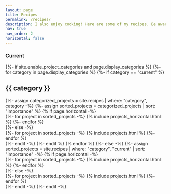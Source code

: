 ```yaml
---
layout: page
title: Recipes
permalink: /recipes/
description: I also enjoy cooking! Here are some of my recipes. Be aware they might change as I tweak and improve them over time.
nav: true
nav_order: 2
horizontal: false
---
```


<!-- pages/projects.md -->
<!-- CURRENT PROJECTS -->
<div class="projects">
<h3 style="font-family: 'Your Font', sans-serif;">Current</h3>{%- if site.enable_project_categories and page.display_categories %}
  <!-- Display categorized projects -->
  {%- for category in page.display_categories %}
    {%- if category == "current" %}
      <h2 class="category">{{ category }}</h2>
      {%- assign categorized_projects = site.recipes | where: "category", category -%}
      {%- assign sorted_projects = categorized_projects | sort: "importance" %}
      <!-- Generate cards for each project -->
      {% if page.horizontal -%}
      <div class="container">
        <div class="row row-cols-2">
        {%- for project in sorted_projects -%}
          {% include projects_horizontal.html %}
        {%- endfor %}
        </div>
      </div>
      {%- else -%}
      <div class="grid">
        {%- for project in sorted_projects -%}
          {% include projects.html %}
        {%- endfor %}
      </div>
      {%- endif -%}
    {%- endif %}
  {% endfor %}
{%- else -%}
<!-- Display projects without categories -->
  {%- assign sorted_projects = site.recipes | where: "category", "current" | sort: "importance" -%}
  <!-- Generate cards for each project -->
  {% if page.horizontal -%}
  <div class="container">
    <div class="row row-cols-2">
    {%- for project in sorted_projects -%}
      {% include projects_horizontal.html %}
    {%- endfor %}
    </div>
  </div>
  {%- else -%}
  <div class="grid">
    {%- for project in sorted_projects -%}
      {% include projects.html %}
    {%- endfor %}
  </div>
  {%- endif -%}
{%- endif -%}
</div>